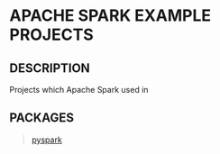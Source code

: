 # APACHE SPARK EXAMPLE PROJECTS
## DESCRIPTION
Projects which Apache Spark used in
## PACKAGES
> [pyspark]("https://spark.apache.org/docs/2.3.0/api/python/pyspark.html")